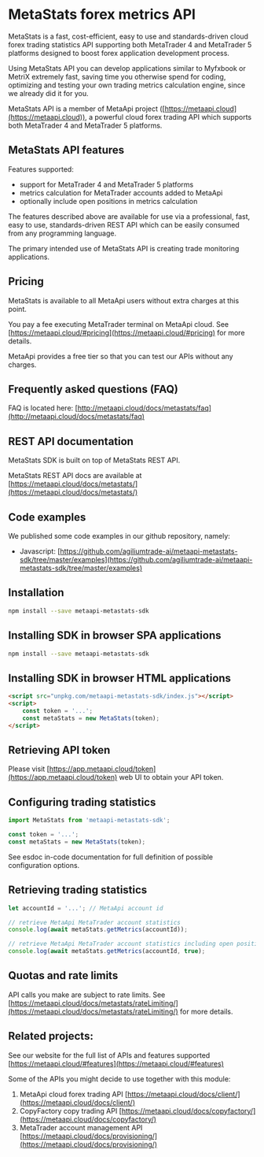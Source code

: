 # MetaStats forex metrics API
MetaStats is a fast, cost-efficient, easy to use and standards-driven cloud forex trading statistics API supporting both MetaTrader 4 and MetaTrader 5 platforms designed to boost forex application development process.

Using MetaStats API you can develop applications similar to Myfxbook or MetriX extremely fast, saving time you otherwise spend for coding, optimizing and testing your own trading metrics calculation engine, since we already did it for you.

MetaStats API is a member of MetaApi project ([https://metaapi.cloud](https://metaapi.cloud)), a powerful cloud forex trading API which supports both MetaTrader 4 and MetaTrader 5 platforms.

## MetaStats API features
Features supported:

- support for MetaTrader 4 and MetaTrader 5 platforms
- metrics calculation for MetaTrader accounts added to MetaApi
- optionally include open positions in metrics calculation

The features described above are available for use via a professional, fast, easy to use, standards-driven REST API which can be easily consumed from any programming language.

The primary intended use of MetaStats API is creating trade monitoring applications.

## Pricing
MetaStats is available to all MetaApi users without extra charges at this point.

You pay a fee executing MetaTrader terminal on MetaApi cloud. See [https://metaapi.cloud/#pricing](https://metaapi.cloud/#pricing) for more details.

MetaApi provides a free tier so that you can test our APIs without any charges.

## Frequently asked questions (FAQ)
FAQ is located here: [http://metaapi.cloud/docs/metastats/faq](http://metaapi.cloud/docs/metastats/faq)

## REST API documentation
MetaStats SDK is built on top of MetaStats REST API.

MetaStats REST API docs are available at [https://metaapi.cloud/docs/metastats/](https://metaapi.cloud/docs/metastats/)

## Code examples
We published some code examples in our github repository, namely:

- Javascript: [https://github.com/agiliumtrade-ai/metaapi-metastats-sdk/tree/master/examples](https://github.com/agiliumtrade-ai/metaapi-metastats-sdk/tree/master/examples)

## Installation
```bash
npm install --save metaapi-metastats-sdk
```

## Installing SDK in browser SPA applications
```bash
npm install --save metaapi-metastats-sdk
```

## Installing SDK in browser HTML applications
```html
<script src="unpkg.com/metaapi-metastats-sdk/index.js"></script>
<script>
    const token = '...';
    const metaStats = new MetaStats(token);
</script>
```
## Retrieving API token
Please visit [https://app.metaapi.cloud/token](https://app.metaapi.cloud/token) web UI to obtain your API token.

## Configuring trading statistics
```javascript
import MetaStats from 'metaapi-metastats-sdk';

const token = '...';
const metaStats = new MetaStats(token);
```
See esdoc in-code documentation for full definition of possible configuration options.

## Retrieving trading statistics
```javascript
let accountId = '...'; // MetaApi account id

// retrieve MetaApi MetaTrader account statistics
console.log(await metaStats.getMetrics(accountId));

// retrieve MetaApi MetaTrader account statistics including open positions
console.log(await metaStats.getMetrics(accountId, true);
```

## Quotas and rate limits
API calls you make are subject to rate limits. See [https://metaapi.cloud/docs/metastats/rateLimiting/](https://metaapi.cloud/docs/metastats/rateLimiting/) for more details.

## Related projects:
See our website for the full list of APIs and features supported [https://metaapi.cloud/#features](https://metaapi.cloud/#features)

Some of the APIs you might decide to use together with this module:

1. MetaApi cloud forex trading API [https://metaapi.cloud/docs/client/](https://metaapi.cloud/docs/client/)
2. CopyFactory copy trading  API [https://metaapi.cloud/docs/copyfactory/](https://metaapi.cloud/docs/copyfactory/)
3. MetaTrader account management API [https://metaapi.cloud/docs/provisioning/](https://metaapi.cloud/docs/provisioning/)
